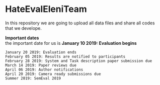 # HateEvalEleniTeam

In this repository we are going to upload all data files and share all codes that we develope.


<b>Important dates</b></br>
    the important date for us is <b> January 10 2019: Evaluation begins</b>

    January 20 2019: Evaluation ends
    February 05 2019: Results are notified to participants
    February 28 2019: System and Task description paper submission due
    March 14 2019: Paper reviews due
    April 06 2019: Author notifications
    April 20 2019: Camera ready submissions due
    Summer 2019: SemEval 2019

